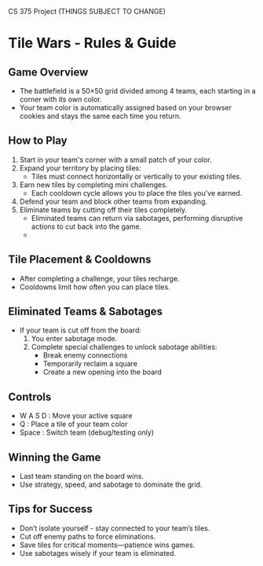 CS 375 Project
(THINGS SUBJECT TO CHANGE)
# Tile Wars - Rules & Guide

## Game Overview
- The battlefield is a 50×50 grid divided among 4 teams, each starting in a corner with its own color.
- Your team color is automatically assigned based on your browser cookies and stays the same each time you return.
  
## How to Play
1. Start in your team's corner with a small patch of your color.
2. Expand your territory by placing tiles:
   - Tiles must connect horizontally or vertically to your existing tiles.
3. Earn new tiles by completing mini challenges.
   - Each cooldown cycle allows you to place the tiles you’ve earned.
4. Defend your team and block other teams from expanding.
5. Eliminate teams by cutting off their tiles completely.
   - Eliminated teams can return via sabotages, performing disruptive actions to cut back into the game.
   - 
## Tile Placement & Cooldowns
- After completing a challenge, your tiles recharge.
- Cooldowns limit how often you can place tiles.

## Eliminated Teams & Sabotages
- If your team is cut off from the board:
  1. You enter sabotage mode.
  2. Complete special challenges to unlock sabotage abilities:
     - Break enemy connections
     - Temporarily reclaim a square
     - Create a new opening into the board

## Controls
- W A S D : Move your active square
- Q : Place a tile of your team color
- Space : Switch team (debug/testing only)

## Winning the Game
- Last team standing on the board wins.
- Use strategy, speed, and sabotage to dominate the grid.

## Tips for Success
- Don’t isolate yourself - stay connected to your team’s tiles.
- Cut off enemy paths to force eliminations.
- Save tiles for critical moments—patience wins games.
- Use sabotages wisely if your team is eliminated.

